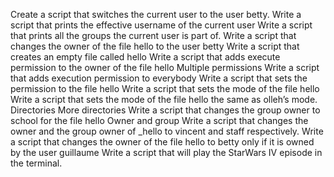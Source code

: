 Create a script that switches the current user to the user betty.
Write a script that prints the effective username of the current user
Write a script that prints all the groups the current user is part of.
Write a script that changes the owner of the file hello to the user betty
Write a script that creates an empty file called hello
Write a script that adds execute permission to the owner of the file hello
Multiple permissions
Write a script that adds execution permission to everybody
Write a script that sets the permission to the file hello
Write a script that sets the mode of the file hello
Write a script that sets the mode of the file hello the same as olleh’s mode.
Directories
More directories
Write a script that changes the group owner to school for the file hello
Owner and group
Write a script that changes the owner and the group owner of _hello to vincent and staff respectively.
Write a script that changes the owner of the file hello to betty only if it is owned by the user guillaume
Write a script that will play the StarWars IV episode in the terminal.
